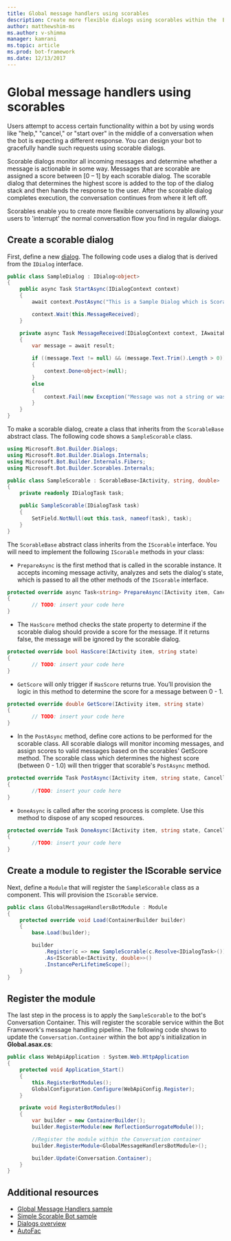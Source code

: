 ```yaml
---
title: Global message handlers using scorables
description: Create more flexible dialogs using scorables within the  Bot Builder SDK for .NET.
author: matthewshim-ms
ms.author: v-shimma
manager: kamrani
ms.topic: article
ms.prod: bot-framework
ms.date: 12/13/2017
---
```

# Global message handlers using scorables

Users attempt to access certain functionality within a bot by using words like "help," "cancel," or "start over" in the middle of a conversation when the bot is expecting a different response. You can design your bot to gracefully handle such requests using scorable dialogs.

Scorable dialogs monitor all incoming messages and determine whether a message is actionable in some way. Messages that are scorable are assigned a score between [0 – 1] by each scorable dialog. The scorable dialog that determines the highest score is added to the top of the dialog stack and then hands the response to the user. After the scorable dialog completes execution, the conversation continues from where it left off.

Scorables enable you to create more flexible conversations by allowing your users to 'interrupt' the normal conversation flow you find in regular dialogs.

## Create a scorable dialog

First, define a new [dialog](bot-builder-dotnet-dialogs.md). The following code uses a dialog that is derived from the `IDialog` interface.

```cs
public class SampleDialog : IDialog<object>
{
    public async Task StartAsync(IDialogContext context)
    {
        await context.PostAsync("This is a Sample Dialog which is Scorable. Reply with anything to return to the prior prior dialog.");

        context.Wait(this.MessageReceived);
    }

    private async Task MessageReceived(IDialogContext context, IAwaitable<IMessageActivity> result)
    {
        var message = await result;

        if ((message.Text != null) && (message.Text.Trim().Length > 0))
        {
            context.Done<object>(null);
        }
        else
        {
            context.Fail(new Exception("Message was not a string or was an empty string."));
        }
    }
}
```
To make a scorable dialog, create a class that inherits from the `ScorableBase` abstract class. The following code shows a `SampleScorable` class.

```cs
using Microsoft.Bot.Builder.Dialogs;
using Microsoft.Bot.Builder.Dialogs.Internals;
using Microsoft.Bot.Builder.Internals.Fibers;
using Microsoft.Bot.Builder.Scorables.Internals;

public class SampleScorable : ScorableBase<IActivity, string, double>
{
    private readonly IDialogTask task;

    public SampleScorable(IDialogTask task)
    {
        SetField.NotNull(out this.task, nameof(task), task);
    }
}
```
The `ScorableBase` abstract class inherits from the `IScorable` interface. You will need to implement the following `IScorable` methods in your class:

- `PrepareAsync` is the first method that is called in the scorable instance. It accepts incoming message activity, analyzes and sets the dialog's state, which is passed to all the other methods of the `IScorable` interface.

```cs
protected override async Task<string> PrepareAsync(IActivity item, CancellationToken token)
{
        // TODO: insert your code here
}
```

- The `HasScore` method checks the state property to determine if the scorable dialog should provide a score for the message. If it returns false, the message will be ignored by the scorable dialog.

```cs
protected override bool HasScore(IActivity item, string state)
{
        // TODO: insert your code here
}
```

- `GetScore` will only trigger if `HasScore` returns true. You’ll provision the logic in this method to determine the score for a message between 0 - 1.

```cs
protected override double GetScore(IActivity item, string state)
{
        // TODO: insert your code here
}
```
- In the `PostAsync` method, define core actions to be performed for the scorable class. All scorable dialogs will monitor incoming messages, and assign scores to valid messages based on the scorables' GetScore method. The scorable class which determines the highest score (between 0 - 1.0) will then trigger that scorable's `PostAsync` method.

```cs
protected override Task PostAsync(IActivity item, string state, CancellationToken token)
{
        //TODO: insert your code here
}
```

- `DoneAsync` is called after the scoring process is complete. Use this method to dispose of any scoped resources.

```cs
protected override Task DoneAsync(IActivity item, string state, CancellationToken token)
{
        //TODO: insert your code here
}
```

## Create a module to register the IScorable service

Next, define a `Module` that will register the `SampleScorable` class as a component. This will provision the `IScorable` service.

```cs
public class GlobalMessageHandlersBotModule : Module
{
    protected override void Load(ContainerBuilder builder)
    {
        base.Load(builder);

        builder
            .Register(c => new SampleScorable(c.Resolve<IDialogTask>()))
            .As<IScorable<IActivity, double>>()
            .InstancePerLifetimeScope();
    }
}
```
## Register the module  

The last step in the process is to apply the `SampleScorable` to the bot's Conversation Container. This will register the scorable service within the Bot Framework's message handling pipeline. The following code shows to update the `Conversation.Container` within the bot app's initialization in **Global.asax.cs**:

```cs
public class WebApiApplication : System.Web.HttpApplication
{
    protected void Application_Start()
    {
        this.RegisterBotModules();
        GlobalConfiguration.Configure(WebApiConfig.Register);
    }

    private void RegisterBotModules()
    {
        var builder = new ContainerBuilder();
        builder.RegisterModule(new ReflectionSurrogateModule());

        //Register the module within the Conversation container
        builder.RegisterModule<GlobalMessageHandlersBotModule>();

        builder.Update(Conversation.Container);
    }
}
```

## Additional resources
* [Global Message Handlers sample](https://github.com/Microsoft/BotBuilder-Samples/tree/master/CSharp/core-GlobalMessageHandlers)
* [Simple Scorable Bot sample](https://github.com/Microsoft/BotFramework-Samples/tree/master/blog-samples/CSharp/ScorableBotSample)
* [Dialogs overview](bot-builder-dotnet-dialogs.md)
* [AutoFac](https://autofac.org/)
